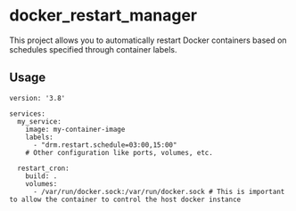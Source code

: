 # docker_restart_manager
This project allows you to automatically restart Docker containers based on schedules specified through container labels.

## Usage
```
version: '3.8'

services:
  my_service:
    image: my-container-image
    labels:
      - "drm.restart.schedule=03:00,15:00"
    # Other configuration like ports, volumes, etc.

  restart_cron:
    build: .
    volumes:
      - /var/run/docker.sock:/var/run/docker.sock # This is important to allow the container to control the host docker instance
```
